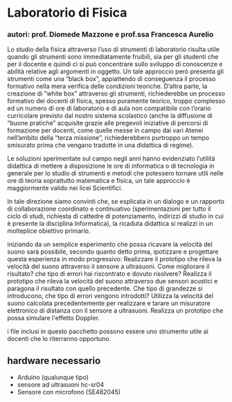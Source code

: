 # Laboratorio di Fisica
### autori: prof. Diomede Mazzone e prof.ssa Francesca Aurelio

Lo studio della fisica attraverso l’uso di strumenti di laboratorio risulta utile quando gli strumenti sono immediatamente fruibili, sia per gli studenti che per il docente e quindi ci si può concentrare sullo sviluppo di conoscenze e abilità relative agli argomenti in oggetto. Un tale approccio però presenta gli strumenti come una “black box”, appiattendo di conseguenza il processo formativo nella mera verifica delle condizioni teoriche. 
D’altra parte, la creazione di “white box” attraverso gli strumenti, richiederebbe un processo formativo dei docenti di fisica, spesso puramente teorico, troppo complesso ed un numero di ore di laboratorio e di aula non compatibile con l’orario curricolare previsto dal nostro sistema scolastico (anche la diffusione di “buone pratiche” acquisite grazie alle pregevoli iniziative di percorsi di formazione per docenti, come quelle messe in campo dai vari Atenei nell’ambito della “terza missione”,  richiederebbero purtroppo un tempo smisurato prima che vengano tradotte in una didattica di regime).

Le soluzioni sperimentate sul campo negli anni hanno evidenziato l’utilità didattica di mettere a disposizione le ore di informatica o di tecnologia in generale per lo studio di strumenti e metodi che potessero tornare utili nelle ore di teoria soprattutto matematica e fisica, un tale approccio è maggiormente valido nei licei Scientifici.

In tale direzione siamo convinti che, se esplicata in un dialogo e un rapporto di collaborazione coordinato e continuativo (sperimentazioni per tutto il ciclo di studi, richiesta di cattedre di potenziamento, indirizzi di studio in cui è presente la disciplina Informatica), la ricaduta didattica si realizzi in un molteplice obiettivo primario.

iniziando da un semplice esperimento che possa ricavare la velocità del suono sarà possibile, secondo quanto detto prima, ipotizzare e progettare questa esperienza in modo progressivo:
Realizzare il prototipo che rileva la velocità del suono attraverso il sensore a ultrasuoni. Come migliorare il risultato? che tipo di errori hai riscontrato e dovuto risolvere?
Realizza il prototipo che  rileva la velocità del suono attraverso due sensori acustici  e paragona il risultato con quello precedente. Che tipo di grandezze si introducono, che tipo di errori vengono introdotti?
Utilizza la velocità del suono calcolata precedentemente per realizzare e tarare un misuratore elettronico di distanza  con il sensore a ultrasuoni.
 Realizza un prototipo che possa simulare l'effetto Doppler. 

i file inclusi in questo pacchetto possono essere uno strumento utile ai docenti che lo riterranno opportuno.

## hardware necessario
- Arduino (qualunque tipo)
- sensore ad ultrasuoni hc-sr04
- Sensore con microfono (SE482045)
